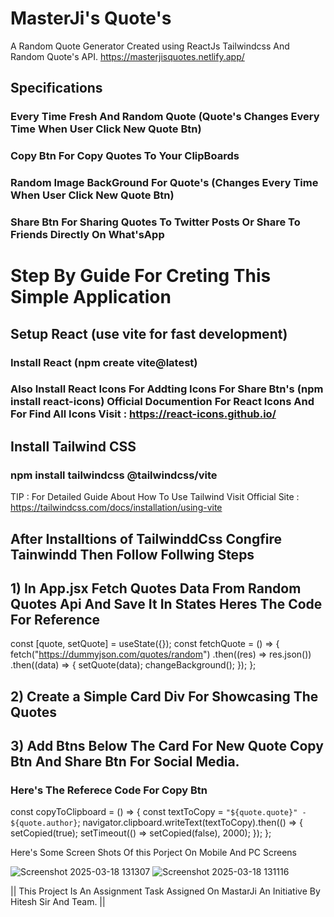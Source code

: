 # MasterJi's Quote's
A Random Quote Generator Created using ReactJs Tailwindcss And Random Quote's API.
https://masterjisquotes.netlify.app/

## Specifications

### Every Time Fresh And Random Quote (Quote's Changes Every Time When User Click New Quote Btn)
### Copy Btn For Copy Quotes To Your ClipBoards
### Random Image BackGround For Quote's (Changes Every Time When User Click New Quote Btn)
### Share Btn For Sharing Quotes To Twitter Posts Or Share To Friends Directly On What'sApp

# Step By Guide For Creting This Simple Application

## Setup React (use vite for fast development)
### Install React (npm create vite@latest)
### Also Install React Icons For Addting Icons For Share Btn's (npm install react-icons) Official Documention For React Icons And For Find All Icons Visit : https://react-icons.github.io/


## Install Tailwind CSS 
### npm install tailwindcss @tailwindcss/vite
TIP : For Detailed Guide About How To Use Tailwind Visit Official Site  :  https://tailwindcss.com/docs/installation/using-vite

## After Installtions of TailwinddCss Congfire Tainwindd  Then Follow Follwing Steps 
## 1) In App.jsx Fetch Quotes Data From Random Quotes Api And Save It In States Heres The Code For Reference 

const [quote, setQuote] = useState({});
const fetchQuote = () => {
        fetch("https://dummyjson.com/quotes/random")
            .then((res) => res.json())
            .then((data) => {
                setQuote(data);
                changeBackground();
            });
    };


## 2) Create a Simple Card Div For Showcasing The Quotes 
## 3) Add Btns Below The Card For New Quote Copy Btn And Share Btn For Social Media.


### Here's The Referece Code For Copy Btn

 const copyToClipboard = () => {
        const textToCopy = `"${quote.quote}" - ${quote.author}`;
        navigator.clipboard.writeText(textToCopy).then(() => {
            setCopied(true);
            setTimeout(() => setCopied(false), 2000);
        });
    };
    

Here's Some Screen Shots Of this Porject On Mobile And PC Screens
    
  ![Screenshot 2025-03-18 131307](https://github.com/user-attachments/assets/f30f3194-429c-4750-a3f9-bd767e3f8bb8)
  ![Screenshot 2025-03-18 131116](https://github.com/user-attachments/assets/b915e02d-b3d7-429e-b08f-36d784749a20)



|| This Project Is An Assignment Task Assigned On MastarJi An Initiative By Hitesh Sir And Team. ||

